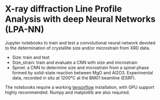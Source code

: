 # X-ray diffraction Line Profile Analysis with deep Neural Networks (LPA-NN)

Jupyter notebooks to train and test a convolutional neural network devoted to the determination of crystallite size and/or microstrain from XRD data.

- Size: train and test
- Size_strain: train and evaluate a CNN with size and microstrain
- Spinel: a CNN to determine size and microstrain from a spinel phase formed by solid-state reaction between MgO and Al2O3. Experimental data, recorded in situ at 1200°C at the BM01 beamline (ESRF).

The notebooks require a working [tensorflow](https://www.tensorflow.org) installation, with GPU support highly recommended. Numpy and matplotlib are also required.
